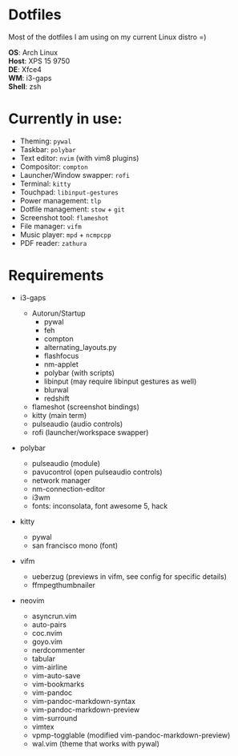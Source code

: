 # Dotfiles
Most of the dotfiles I am using on my current Linux distro =)

**OS**: Arch Linux\
**Host**: XPS 15 9750\
**DE**: Xfce4\
**WM**: i3-gaps\
**Shell**: zsh

# Currently in use:
- Theming: `pywal`
- Taskbar: `polybar`
- Text editor: `nvim` (with vim8 plugins)
- Compositor: `compton`
- Launcher/Window swapper: `rofi`
- Terminal: `kitty`
- Touchpad: `libinput-gestures`
- Power management: `tlp`
- Dotfile management: `stow` + `git`
- Screenshot tool: `flameshot`
- File manager: `vifm`
- Music player: `mpd` + `ncmpcpp`
- PDF reader: `zathura`

# Requirements
- i3-gaps
    - Autorun/Startup
        - pywal
        - feh
        - compton
        - alternating_layouts.py
        - flashfocus
        - nm-applet
        - polybar (with scripts)
        - libinput (may require libinput gestures as well)
        - blurwal
        - redshift
    - flameshot (screenshot bindings)
    - kitty (main term)
    - pulseaudio (audio controls)
    - rofi (launcher/workspace swapper)

- polybar 
    - pulseaudio (module)
    - pavucontrol (open pulseaudio controls)
    - network manager
    - nm-connection-editor 
    - i3wm
    - fonts: inconsolata, font awesome 5, hack

- kitty
    - pywal
    - san francisco mono (font)

- vifm
    - ueberzug (previews in vifm, see config for specific details)
    - ffmpegthumbnailer

- neovim
    - asyncrun.vim
    - auto-pairs
    - coc.nvim
    - goyo.vim
    - nerdcommenter
    - tabular
    - vim-airline
    - vim-auto-save
    - vim-bookmarks
    - vim-pandoc
    - vim-pandoc-markdown-syntax
    - vim-pandoc-markdown-preview
    - vim-surround
    - vimtex
    - vpmp-togglable (modified vim-pandoc-markdown-preview)
    - wal.vim (theme that works with pywal)
